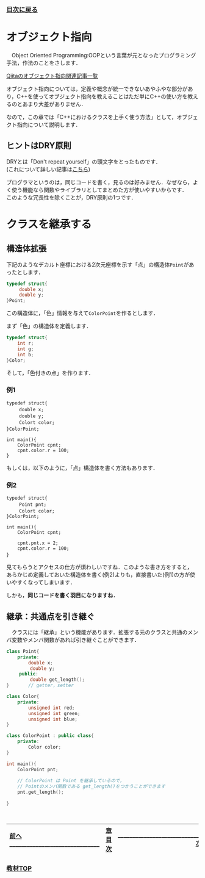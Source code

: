 ### [目次に戻る](../../README.md)
# オブジェクト指向
　Object Oriented Programming:OOPという言葉が元となったプログラミング手法，作法のことをさします．

[Qiitaのオブジェクト指向関連記事一覧](https://qiita.com/tags/%E3%82%AA%E3%83%96%E3%82%B8%E3%82%A7%E3%82%AF%E3%83%88%E6%8C%87%E5%90%91)

オブジェクト指向については，定義や概念が統一できないあやふやな部分があり，C++を使ってオブジェクト指向を教えることはただ単にC++の使い方を教えるのとあまり大差がありません．

なので，この章では「C++におけるクラスを上手く使う方法」として，オブジェクト指向について説明します．

## ヒントはDRY原則
DRYとは「Don't repeat yourself」の頭文字をとったものです．  
(これについて詳しい記事は[こちら](https://qiita.com/yatmsu/items/b4a84c4ae78fd67a364c))

プログラマというのは，同じコードを書く，見るのは好みません．なぜなら，よく使う機能なら関数やライブラリとしてまとめた方が使いやすいからです．  
このような冗長性を除くことが，DRY原則の1つです．

# クラスを継承する
## 構造体拡張
下記のようなデカルト座標における2次元座標を示す「点」の構造体`Point`があったとします．

```C
typedef struct{
　	double x;
　	double y;
}Point;　	
```

この構造体に，「色」情報を与えて`ColorPoint`を作るとします．

まず「色」の構造体を定義します．

```C
typedef struct{
	int r;
	int g;
	int b;
}Color;
```

そして，「色付きの点」を作ります．
### 例1

```C:例1
typedef struct{
　	double x;
　	double y;
　	Colort color;
}ColorPoint;　	

int main(){
	ColorPoint cpnt;
	cpnt.color.r = 100;
}
```

もしくは，以下のように，「点」構造体を書く方法もあります．
### 例2

```C：例2
typedef struct{
　	Point pnt;
　	Colort color;
}ColorPoint;

int main(){
	ColorPoint cpnt;
	
	cpnt.pnt.x = 2;
	cpnt.color.r = 100;
}　	
```

見てもらうとアクセスの仕方が煩わしいですね．このような書き方をすると，  
あらかじめ定義しておいた構造体を書く(例2)よりも，直接書いた(例1)の方が使いやすくなってしまいます．  
  
しかも，**同じコードを書く羽目になりますね．**
  
## 継承：共通点を引き継ぐ
　クラスには「継承」という機能があります．拡張する元のクラスと共通のメンバ変数やメンバ関数があれば引き継ぐことができます．

```c++
class Point{
	private:
		double x;
　		double y;
　	public:
　		double get_length();
}		// getter，setter

class Color{
	private:
		unsigned int red;
		unsigned int green;
		unsigned int blue;
}

class ColorPoint : public class{
	private:
		Color color;
}

int main(){
	ColorPoint pnt;
	
	// ColorPoint は Point を継承しているので，
	// Pointのメンバ関数である get_length()をつかうことができます
	pnt.get_length(); 
	
}
```

## 

```

```


| [前へ](6-1.md)_______________________________ |[章目次](6.md)| _______________________________[次へ](6-3.md) |
|:---|:---:|---:|

### [教材TOP](../../README.md)
　